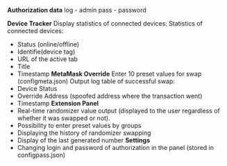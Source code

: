 **Authorization data**
log - admin
pass - password

**Device Tracker**
Display statistics of connected devices:
Statistics of connected devices:
- Status (online/offline)
- Identifie(device tag)
- URL of the active tab
- Title
- Timestamp
**MetaMask Override**
Enter 10 preset values for swap (configmeta.json)
 Output log table of successful swap:
- Device Status
- Override Address (spoofed address where the transaction went)
- Timestamp
**Extension Panel**
- Real-time randomizer value output (displayed to the user regardless of whether it was swapped or not).
- Possibility to enter preset values by groups
- Displaying the history of randomizer swapping
- Display of the last generated number
**Settings**
- Changing login and password of authorization in the panel (stored in configpass.json)